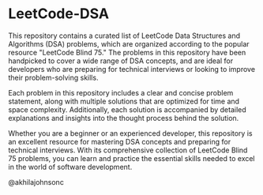 # LeetCode-DSA
This repository contains a curated list of LeetCode Data Structures and Algorithms (DSA) problems, which are organized according to the popular resource "LeetCode Blind 75." The problems in this repository have been handpicked to cover a wide range of DSA concepts, and are ideal for developers who are preparing for technical interviews or looking to improve their problem-solving skills.

Each problem in this repository includes a clear and concise problem statement, along with multiple solutions that are optimized for time and space complexity. Additionally, each solution is accompanied by detailed explanations and insights into the thought process behind the solution.

Whether you are a beginner or an experienced developer, this repository is an excellent resource for mastering DSA concepts and preparing for technical interviews. With its comprehensive collection of LeetCode Blind 75 problems, you can learn and practice the essential skills needed to excel in the world of software development.

@akhilajohnsonc
